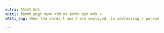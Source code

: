 ```yaml
---
sutra: हैहेप्रयोगे हैहयोः
vRtti: हैहेप्रयोगे दूराद्धूते यद्वाक्यं वर्त्तते तत्र हैहयोरेव प्लुतो भवति ॥
vRtti_eng: When the words है and हे are employed, in addressing a person from a distance, there the है and हे alone get the _pluta_ and the accent.

---
```

